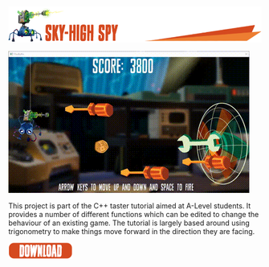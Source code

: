 ![](/.github/images/spy_wire_title.png)

![](/.github/images/SpyWire.gif)


This project is part of the C++ taster tutorial aimed at A-Level students. It provides a number of different functions which can be edited to change the behaviour of an existing game. The tutorial is largely based around using trigonometry to make things move forward in the direction they are facing.

[![](/.github/images/download.png)](https://github.com/sumo-digital-academy/playbuffer/archive/refs/heads/SkyHighSpy.zip)
